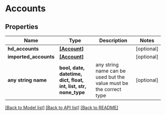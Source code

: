 # Accounts


## Properties
Name | Type | Description | Notes
------------ | ------------- | ------------- | -------------
**hd_accounts** | [**[Account]**](Account.md) |  | [optional] 
**imported_accounts** | [**[Account]**](Account.md) |  | [optional] 
**any string name** | **bool, date, datetime, dict, float, int, list, str, none_type** | any string name can be used but the value must be the correct type | [optional]

[[Back to Model list]](../README.md#documentation-for-models) [[Back to API list]](../README.md#documentation-for-api-endpoints) [[Back to README]](../README.md)


